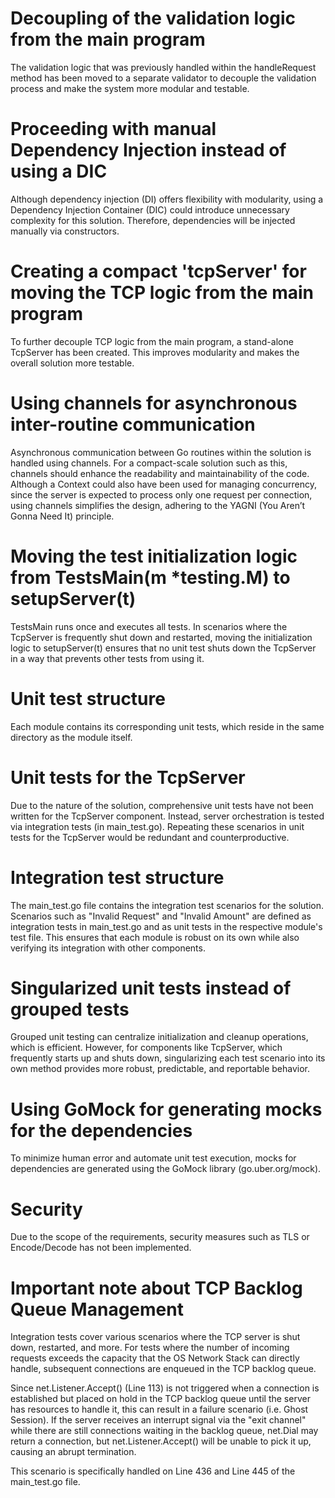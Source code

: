 # Decoupling of the validation logic from the main program

The validation logic that was previously handled within the handleRequest method has been moved to a separate validator to decouple the validation process and make the system more modular and testable.

# Proceeding with manual Dependency Injection instead of using a DIC

Although dependency injection (DI) offers flexibility with modularity, using a Dependency Injection Container (DIC) could introduce unnecessary complexity for this solution. Therefore, dependencies will be injected manually via constructors.

# Creating a compact 'tcpServer' for moving the TCP logic from the main program

To further decouple TCP logic from the main program, a stand-alone TcpServer has been created. This improves modularity and makes the overall solution more testable.

# Using channels for asynchronous inter-routine communication

Asynchronous communication between Go routines within the solution is handled using channels. For a compact-scale solution such as this, channels should enhance the readability and maintainability of the code. Although a Context could also have been used for managing concurrency, since the server is expected to process only one request per connection, using channels simplifies the design, adhering to the YAGNI (You Aren’t Gonna Need It) principle.

# Moving the test initialization logic from TestsMain(m *testing.M) to setupServer(t)

TestsMain runs once and executes all tests. In scenarios where the TcpServer is frequently shut down and restarted, moving the initialization logic to setupServer(t) ensures that no unit test shuts down the TcpServer in a way that prevents other tests from using it.

# Unit test structure

Each module contains its corresponding unit tests, which reside in the same directory as the module itself.

# Unit tests for the TcpServer

Due to the nature of the solution, comprehensive unit tests have not been written for the TcpServer component. Instead, server orchestration is tested via integration tests (in main_test.go). Repeating these scenarios in unit tests for the TcpServer would be redundant and counterproductive.

# Integration test structure

The main_test.go file contains the integration test scenarios for the solution. Scenarios such as "Invalid Request" and "Invalid Amount" are defined as integration tests in main_test.go and as unit tests in the respective module's test file. This ensures that each module is robust on its own while also verifying its integration with other components.

# Singularized unit tests instead of grouped tests

Grouped unit testing can centralize initialization and cleanup operations, which is efficient. However, for components like TcpServer, which frequently starts up and shuts down, singularizing each test scenario into its own method provides more robust, predictable, and reportable behavior.

# Using GoMock for generating mocks for the dependencies

To minimize human error and automate unit test execution, mocks for dependencies are generated using the GoMock library (go.uber.org/mock).

# Security

Due to the scope of the requirements, security measures such as TLS or Encode/Decode has not been implemented.

# Important note about TCP Backlog Queue Management

Integration tests cover various scenarios where the TCP server is shut down, restarted, and more. For tests where the number of incoming requests exceeds the capacity that the OS Network Stack can directly handle, subsequent connections are enqueued in the TCP backlog queue.

Since net.Listener.Accept() (Line 113) is not triggered when a connection is established but placed on hold in the TCP backlog queue until the server has resources to handle it, this can result in a failure scenario (i.e. Ghost Session). If the server receives an interrupt signal via the "exit channel" while there are still connections waiting in the backlog queue, net.Dial may return a connection, but net.Listener.Accept() will be unable to pick it up, causing an abrupt termination.

This scenario is specifically handled on Line 436 and Line 445 of the main_test.go file.
